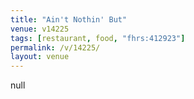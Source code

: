 ```yaml
---
title: "Ain't Nothin' But"
venue: v14225
tags: [restaurant, food, "fhrs:412923"]
permalink: /v/14225/
layout: venue
---
```

null